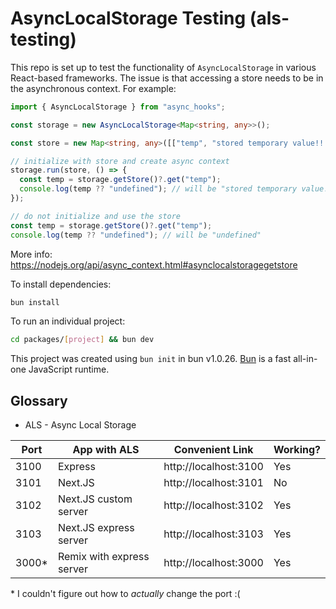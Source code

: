 # AsyncLocalStorage Testing (als-testing)

This repo is set up to test the functionality of `AsyncLocalStorage` in various React-based frameworks. The issue is that accessing a store needs to be in the asynchronous context. For example:

```ts
import { AsyncLocalStorage } from "async_hooks";

const storage = new AsyncLocalStorage<Map<string, any>>();

const store = new Map<string, any>([["temp", "stored temporary value!!!"]]);

// initialize with store and create async context
storage.run(store, () => {
  const temp = storage.getStore()?.get("temp");
  console.log(temp ?? "undefined"); // will be "stored temporary value!!!
});

// do not initialize and use the store
const temp = storage.getStore()?.get("temp");
console.log(temp ?? "undefined"); // will be "undefined"
```

More info: https://nodejs.org/api/async_context.html#asynclocalstoragegetstore

To install dependencies:

```bash
bun install
```

To run an individual project:

```bash
cd packages/[project] && bun dev
```

This project was created using `bun init` in bun v1.0.26. [Bun](https://bun.sh) is a fast all-in-one JavaScript runtime.

## Glossary

- ALS - Async Local Storage

| Port   | App with ALS              | Convenient Link       | Working? |
| ------ | ------------------------- | --------------------- | -------- |
| 3100   | Express                   | http://localhost:3100 | Yes      |
| 3101   | Next.JS                   | http://localhost:3101 | No       |
| 3102   | Next.JS custom server     | http://localhost:3102 | Yes      |
| 3103   | Next.JS express server    | http://localhost:3103 | Yes      |
| 3000\* | Remix with express server | http://localhost:3000 | Yes      |

\* I couldn't figure out how to *actually* change the port :(

